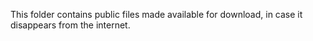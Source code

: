 This folder contains public files made available for download, in case it disappears from the internet.

